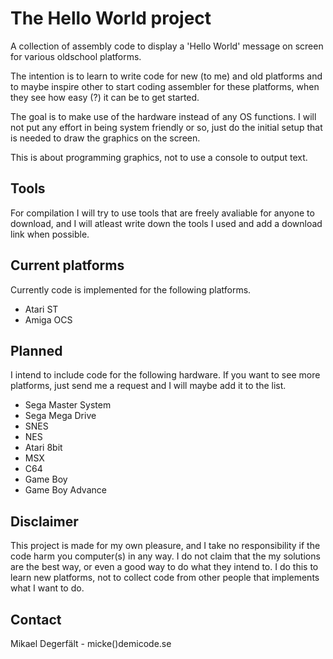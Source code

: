 The Hello World project
=======================

A collection of assembly code to display a 'Hello World' message on screen 
for various oldschool platforms.

The intention is to learn to write code for new (to me) and old platforms
and to maybe inspire other to start coding assembler for these platforms,
when they see how easy (?) it can be to get started.

The goal is to make use of the hardware instead of any OS functions. I 
will not put any effort in being system friendly or so, just do the initial
setup that is needed to draw the graphics on the screen.

This is about programming graphics, not to use a console to output text.

Tools
-----
For compilation I will try to use tools that are freely avaliable for
anyone to download, and I will atleast write down the tools I used and
add a download link when possible.

Current platforms
-----------------
Currently code is implemented for the following platforms.

 * Atari ST
 * Amiga OCS

Planned
----------------
I intend to include code for the following hardware. If you want to
see more platforms, just send me a request and I will maybe add it 
to the list.

 * Sega Master System
 * Sega Mega Drive
 * SNES
 * NES
 * Atari 8bit
 * MSX
 * C64
 * Game Boy
 * Game Boy Advance

Disclaimer
----------
This project is made for my own pleasure, and I take no responsibility 
if the code harm you computer(s) in any way. I do not claim that the my
solutions are the best way, or even a good way to do what they intend to.
I do this to learn new platforms, not to collect code from
other people that implements what I want to do.

Contact
-------
Mikael Degerfält - micke()demicode.se

